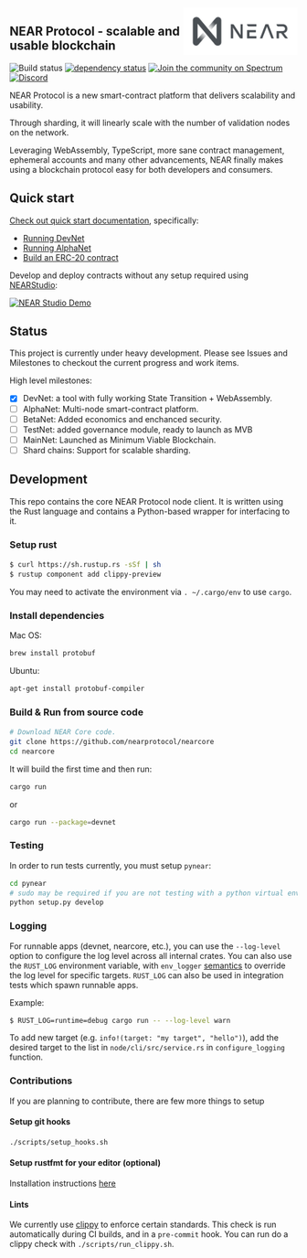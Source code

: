 <img src="docs/logo.svg" width="200px" align="right" />

## NEAR Protocol - scalable and usable blockchain

![Build status](https://img.shields.io/gitlab/pipeline/nearprotocol/nearcore.svg)
[![dependency status](https://deps.rs/repo/github/nearprotocol/nearcore/status.svg)](https://deps.rs/repo/github/nearprotocol/nearcore)
[![Join the community on Spectrum](https://withspectrum.github.io/badge/badge.svg)](https://spectrum.chat/near)
<a href="https://discord.gg/gBtUFKR">![Discord](https://img.shields.io/discord/490367152054992913.svg)</a>

NEAR Protocol is a new smart-contract platform that delivers scalability and usability.

Through sharding, it will linearly scale with the number of validation nodes on the network.

Leveraging WebAssembly, TypeScript, more sane contract management, ephemeral accounts and many other advancements, NEAR
finally makes using a blockchain protocol easy for both developers and consumers.

## Quick start

[Check out quick start documentation](https://docs.nearprotocol.com/quick_start), specifically:
  - [Running DevNet](https://docs.nearprotocol.com/quick_start/advanced)
  - [Running AlphaNet](https://docs.nearprotocol.com/quick_start/expert)
  - [Build an ERC-20 contract](https://docs.nearprotocol.com/tutorials/token)
  
Develop and deploy contracts without any setup required using [NEARStudio](https://studio.nearprotocol.com):

[![NEAR Studio Demo](https://github.com/nearprotocol/NEARStudio/blob/master/demos/guest_book.gif)](https://studio.nearprotocol.com)


## Status

This project is currently under heavy development. Please see Issues and Milestones to checkout the current progress and work items.

High level milestones:

 - [x] DevNet: a tool with fully working State Transition + WebAssembly.
 - [ ] AlphaNet: Multi-node smart-contract platform.
 - [ ] BetaNet: Added economics and enchanced security.
 - [ ] TestNet: added governance module, ready to launch as MVB
 - [ ] MainNet: Launched as Minimum Viable Blockchain.
 - [ ] Shard chains: Support for scalable sharding.

## Development

This repo contains the core NEAR Protocol node client.  It is written using the Rust language and contains a Python-based wrapper for interfacing to it.

### Setup rust

```bash
$ curl https://sh.rustup.rs -sSf | sh
$ rustup component add clippy-preview
```

You may need to activate the environment via `. ~/.cargo/env` to use `cargo`.


### Install dependencies

Mac OS:
```bash
brew install protobuf
```

Ubuntu:
```bash
apt-get install protobuf-compiler
```

### Build & Run from source code

```bash
# Download NEAR Core code.
git clone https://github.com/nearprotocol/nearcore
cd nearcore
```

It will build the first time and then run:

```bash
cargo run
```

or

```bash
cargo run --package=devnet
```

### Testing

In order to run tests currently, you must setup `pynear`:

```bash
cd pynear
# sudo may be required if you are not testing with a python virtual environment
python setup.py develop
```

### Logging

For runnable apps (devnet, nearcore, etc.), you can use
the `--log-level` option to configure the log level across all internal crates.
You can also use the `RUST_LOG` environment variable, with `env_logger`
[semantics](https://docs.rs/env_logger/0.6.0/env_logger/#enabling-logging)
to override the log level for specific targets. `RUST_LOG` can also be used in
integration tests which spawn runnable apps.

Example:
```bash
$ RUST_LOG=runtime=debug cargo run -- --log-level warn
```

To add new target (e.g. `info!(target: "my target", "hello")`), 
add the desired target to the list in `node/cli/src/service.rs` in `configure_logging` function.

### Contributions

If you are planning to contribute, there are few more things to setup

#### Setup git hooks

```bash
./scripts/setup_hooks.sh
```

#### Setup rustfmt for your editor (optional)
Installation instructions [here](https://github.com/rust-lang-nursery/rustfmt#running-rustfmt-from-your-editor)

#### Lints
We currently use [clippy](https://github.com/rust-lang-nursery/rust-clippy) to enforce certain standards.
This check is run automatically during CI builds, and in a `pre-commit`
hook. You can run do a clippy check with `./scripts/run_clippy.sh`.

